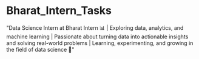 # Bharat_Intern_Tasks
"Data Science Intern at Bharat Intern 📊 | Exploring data, analytics, and machine learning | Passionate about turning data into actionable insights and solving real-world problems | Learning, experimenting, and growing in the field of data science 🚀"
